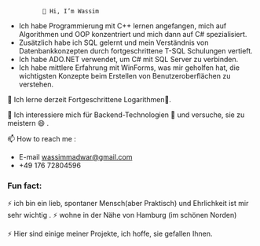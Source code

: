               👋 Hi, I’m Wassim
-  Ich habe Programmierung mit C++ lernen angefangen, mich auf Algorithmen und OOP konzentriert und mich dann auf C# spezialisiert.
-  Zusätzlich habe ich SQL gelernt und mein Verständnis von Datenbankkonzepten durch fortgeschrittene T-SQL Schulungen vertieft.
-  Ich habe ADO.NET verwendet, um C# mit SQL Server zu verbinden. 
-  Ich habe mittlere Erfahrung mit WinForms, was mir geholfen hat, die wichtigsten Konzepte beim Erstellen von Benutzeroberflächen zu verstehen.
  
 🌱 Ich lerne derzeit Fortgeschrittene Logarithmen🌱.
 
 👀 Ich interessiere mich für Backend-Technologien 💞️ und versuche, sie zu meistern 😄 .
 

 📫 How to reach me :
  - E-mail wassimmadwar@gmail.com
  - +49 176 72804596


  ### Fun fact:
 ⚡ ich bin ein lieb, spontaner Mensch(aber  Praktisch) und Ehrlichkeit ist mir sehr wichtig .
 ⚡  wohne in der Nähe von Hamburg (im schönen Norden)
 
 ⚡ Hier sind einige meiner Projekte, ich hoffe, sie gefallen Ihnen.

<!---
WassimMadwar/WassimMadwar is a ✨ special ✨ repository because its `README.md` (this file) appears on your GitHub profile.
You can click the Preview link to take a look at your changes.
--->
